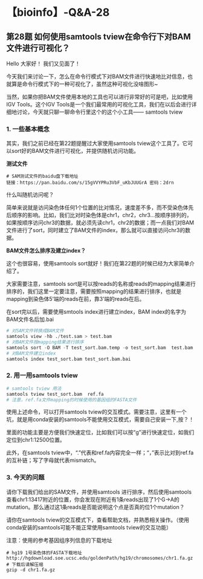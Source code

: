 # 【bioinfo】-Q&A-28

## 第28题 如何使用samtools tview在命令行下对BAM文件进行可视化？
Hello 大家好！ 我们又见面了！

今天我们来讨论一下，怎么在命令行模式下对BAM文件进行快速地比对信息，也就算是命令行模式下的一种可视化了，虽然这种可视化没啥图形~

当然，如果你把BAM文件使用本地的工具也可以进行非常好的可是吧，比如使用IGV Tools。这个IGV Tools是一个我们最常用的可视化工具，我们在以后会进行详细地讨论，今天就只聊一聊命令行里这个的这个小工具—— samtools tview

### 1. 一些基本概念
其实，我们之前已经在第22题提醒过大家使用samtools tview这个工具了。它可以sort好的BAM文件进行可视化，并提供随机访问功能。

**测试文件**
```
# SAM测试文件的baidu盘下载地址
链接：https://pan.baidu.com/s/15gVVYPRu3VbF_uKbJUUGrA 密码：2drn
```
什么叫随机访问呢？

简单来说就是访问染色体任何1个位置的比对情况，速度差不多，而不受染色体先后顺序的影响。比如，我们比对时染色体是chr1，chr2，chr3…按顺序排列的，如果按顺序访问chr3的数据，就必须先读chr1，chr2的数据；而一点我们对BAM文件进行了sort，同时建立了BAM文件的index，那么就可以直接访问chr3的数据。

**BAM文件怎么排序及建立index？**

这个也很容易，使用samtools sort就好！我们在第22题的时候已经为大家简单介绍了。

大家需要注意，samtools sort是可以按reads的名称或reads的mapping结果进行排序的，我们这里一定要注意，需要按照mapping的结果进行排序，也就是mapping到染色体5’端的reads在前，靠3’端的reads在后。

在sort完以后，需要使用smtools index进行建立index，BAM index的名字为BAM文件名后加.bai
```python
# 对SAM文件转换成BAM文件
samtools view -hb ./test.sam > test.bam
# 对BAM文件按mapping结果进行排序
samtools sort -O BAM -T test_sort.bam.temp -o test_sort.bam  test.bam
# 对BAM文件建立index
samtools index test_sort.bam test_sort.bam.bai
```
### 2. 用一用samtools tview
```python
# samtools tview 用法
samtools tview test_sort.bam  ref.fa
# 注意，ref.fa文件mapping的时候使用的基因组的FASTA文件
```


使用上述命令，可以打开samtools tview的交互模式。需要注意，这里有一个坑，就是用conda安装的samtools不能使用交互模式，需要自己安装一下,按？！


里面的功能主要是方便我们快速定位，比如我们可以按“g”进行快速定位，如我们定位到chr1:12500位置。

此外，在samtools tview中，“.”代表和ref.fa内容完全一样；“，”表示比对到ref.fa的互补链；写了字母就代表mismatch。

### 3. 今天的问题
请你下载我们给出的SAM文件，并使用samtools 进行排序，然后使用samtools 查看chr1:13417附近的位置，你会发现在附近有1条reads出现了1个G->A的mutation。那么通过这1条reads是否能说明这个点是否真的位1个mutation？

请你在samtools tview的交互模式下，查看帮助文档，并熟悉相关操作。（使用conda安装的samtools可能不能正常使用samtools tview的交互功能）

注意：使用的参考基因组序列信息的下载地址
```
# hg19 1号染色体的FASTA下载地址
http://hgdownload.soe.ucsc.edu/goldenPath/hg19/chromosomes/chr1.fa.gz
# 下载后请解压缩
gzip -d chr1.fa.gz
```

